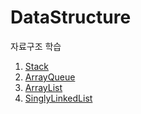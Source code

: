 # DataStructure
자료구조 학습

1. [Stack](https://github.com/YUMIN113/DataStructure/blob/main/datastructure/src/main/java/com/study/datastructure/MyStack.java)
2. [ArrayQueue](https://github.com/YUMIN113/DataStructure/tree/main/datastructure/src/main/java/com/study/datastructure/myQueue)
3. [ArrayList](https://github.com/YUMIN113/DataStructure/blob/main/datastructure/src/main/java/com/study/datastructure/MyArrayList.java)
4. [SinglyLinkedList](https://github.com/YUMIN113/DataStructure/tree/main/datastructure/src/main/java/com/study/datastructure/myslinkedlist)
